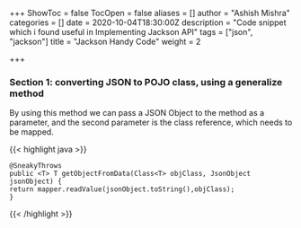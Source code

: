 +++
ShowToc = false
TocOpen = false
aliases = []
author = "Ashish Mishra"
categories = []
date = 2020-10-04T18:30:00Z
description = "Code snippet which i found useful in Implementing Jackson API"
tags = ["json", "jackson"]
title = "Jackson Handy Code"
weight = 2

+++
### Section 1: converting JSON to POJO class, using a generalize method

By using this method we can pass a JSON Object to the method as a parameter, and the second parameter is the class reference, which needs to be mapped.

{{< highlight java >}}

    @SneakyThrows
    public <T> T getObjectFromData(Class<T> objClass, JsonObject jsonObject) {
    return mapper.readValue(jsonObject.toString(),objClass);
    }

{{< /highlight >}}    
